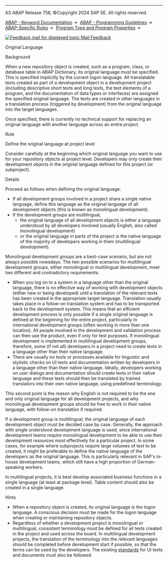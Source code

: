   

* * *

AS ABAP Release 758, ©Copyright 2024 SAP SE. All rights reserved.

[ABAP - Keyword Documentation](https://help.sap.com/doc/abapdocu_latest_index_htm/latest/en-US/abenabap.htm) →  [ABAP - Programming Guidelines](https://help.sap.com/doc/abapdocu_latest_index_htm/latest/en-US/abenabap_pgl.htm) →  [ABAP-Specific Rules](https://help.sap.com/doc/abapdocu_latest_index_htm/latest/en-US/abenabap_specific_rules_gdl.htm) →  [Program Type and Program Properties](https://help.sap.com/doc/abapdocu_latest_index_htm/latest/en-US/abenprogr_type_features_gdl.htm) → 

 [![](Mail.gif?object=Mail.gif "Feedback mail for displayed topic") Mail Feedback](mailto:f1_help@sap.com?subject=Feedback%20on%20ABAP%20Documentation&body=Document:%20Original%20Language%2C%20ABENORIGINAL_LANGU_GUIDL%2C%20758%0D%0A%0D%0AError:%0D%0A%0D%0A%0D%0A%0D%0ASuggestion%20for%20improvement:)

Original Language

Background   

When a new repository object is created, such as a program, class, or database table in ABAP Dictionary, its original language must be specified. This is specified implicitly by the current logon language. All translatable texts created as part of a development object in a development project (including descriptive short texts and long texts, the text elements of a program, and the documentation of data types or interfaces) are assigned the specified original language. The texts are created in other languages in a translation process (triggered by development) from the original language into the target languages.

Once specified, there is currently no technical support for replacing an original language with another language across an entire project.

Rule   

Define the original language at project level

Consider carefully at the beginning which original language you want to use for your repository objects at project level. Developers may only create their development objects in the original language defined for this project (or subproject).

Details   

Proceed as follows when defining the original language:

-   If all development groups involved in a project share a single native language, define this language as the original language of all development objects (this is known as monolingual development).
-   If the development groups are multilingual,
    -   the original language of all development objects is either a language understood by all developers involved (usually English, also called monolingual development)
    -   or the original language in parts of the project is the native language of the majority of developers working in them (multilingual development).

Monolingual development groups are a best-case scenario, but are not always possible nowadays. The two possible scenarios for multilingual development groups, either monolingual or multilingual development, meet two different and contradictory requirements:

-   When you log on to a system in a language other than the original language, there is no effective way of working with development objects (either new or being developed) until a translation of the relevant texts has been created in the appropriate target language. Translation usually takes place in a follow-on translation system and has to be transported back to the development system. This means that an efficient development process is only possible if a single original language is defined at the beginning for the entire project, particularly in international development groups (often working in more than one location). All people involved in the development and validation process can then use the product, even if only for test purposes. If monolingual development is implemented in multilingual development groups, therefore, some (if not all) developers in a project need to create texts in a language other than their native language.
-   There are usually no tools or processes available for linguistic and stylistic checks on UI texts and documentation written by developers in a language other than their native language. Ideally, developers working on user dialogs and documentation should create texts in their native language and these texts should then be translated by trained translators into their own native language, using predefined terminology.

This second point is the reason why English is not required to be the one and only original language for all development projects, and why monolingual development groups should be free to work in their native language, with follow-on translation if required.

If a development group is multilingual, the original language of each development object must be decided case by case. Generally, the approach with single understood development language is used, since international development teams require monolingual development to be able to use their development resources most effectively for a particular project. In some cases, for example where subprojects require large volumes of text to be created, it might be preferable to define the native language of the developers as the original language. This is particularly relevant in SAP's in-house development teams, which still have a high proportion of German-speaking workers.

In multilingual projects, it is best develop associated business functions in a single language (at least at package level). Table content should also be created in a single language.

Hints

-   When a repository object is created, its original language is the logon language. A conscious decision must be made for the logon language when creating or maintaining repository objects.
-   Regardless of whether a development project is monolingual or multilingual, consistent terminology must be defined for all texts created in the project and used across the board. In multilingual development projects, the translation of the terminology into the relevant languages should be completed before development start if possible, so that the terms can be used by the developers. The existing [standards](https://help.sap.com/doc/abapdocu_latest_index_htm/latest/en-US/abencorrectness_quality_guidl.htm "Guideline") for UI texts and documents must also be followed.